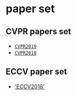 # paper set
## CVPR papers set 
* [`CVPR2019`](https://github.com/extreme-assistant/cvpr2019 "by extreme-assistant")
* [`CVPR2018`](https://github.com/amusi/daily-paper-computer-vision/blob/master/2018/cvpr2018-paper-list.csv "by daily-paper-computer-vision")

## ECCV paper set
* ['ECCV2018'](https://blog.csdn.net/u014636245/article/details/82319884 "by hitrjj in CSDN")

## 
